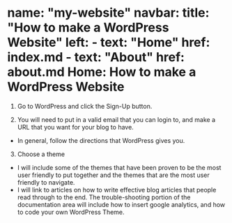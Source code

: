 name: "my-website"
navbar:
  title: "How to make a WordPress Website"
  left:
    - text: "Home"
      href: index.md
    - text: "About"
      href: about.md
Home: How to make a WordPress Website 
======

1.  Go to WordPress and click the Sign-Up button.

2. You will need to put in a valid email that you can login to, and make a URL that you want for your blog to have. 
  * In general, follow the directions that WordPress gives you. 
3. Choose a theme
  * I will include some of the themes that have been proven to be the most user friendly to put together and the themes that are the most user friendly to navigate. 
  * I will link to articles on how to write effective blog articles that people read through to the end. The trouble-shooting portion of the documentation area will include how to insert google analytics, and how to code your own WordPress Theme. 



